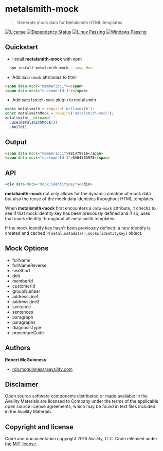 # metalsmith-mock

> Generate mock data for Metalsmith HTML templates

[![License](https://img.shields.io/badge/license-MIT-blue.svg?style=flat-square&label=windows)](http://opensource.org/licenses/MIT)
[![Dependency Status](https://img.shields.io/david/Availity/metalsmith-mock.svg?style=flat-square)](https://david-dm.org/Availity/metalsmith-mock)
[![Linux Passing](https://img.shields.io/travis/Availity/metalsmith-mock.svg?style=flat-square&label=linux)](https://travis-ci.org/Availity/metalsmith-mock)
[![Windows Passing](https://img.shields.io/appveyor/ci/robmcguinness/metalsmith-mock.svg?style=flat-square&label=windows)](https://ci.appveyor.com/project/robmcguinness/metalsmith-mock)


## Quickstart

+ Install **metalsmith-mock** with npm

``` bash
  npm install metalsmith-mock --save-dev
```

+ Add `data-mock` attributes to html

``` html
<span data-mock="memberId:1"></span>
<span data-mock="customerId:1"></span>
```

+ Add `metalsmith-mock` plugin to metalsmith

``` js
const metalsmith = require('metlasmith');
const metalsmithMock = require('metalsmith-mock');
metalsmith(__dirname)
  .use(metalsmithMock())
  .build();
```

## Output

``` html
<span data-mock="memberId:1">981479716</span>
<span data-mock="customerId:1">6564503975</span>
```

## API

``` html
<div data-mock="mock:identityKey"></div>
```

**metalsmith-mock** not only allows for the dynamic creation of mock data but also the reuse of the mock data identities throughout HTML templates.  

When **metalsmith-mock** first encounters a `data-mock` attribute, it checks to see if that mock identity key has been previously defined and if so, uses that mock identify throughout all metalsmith templates.  

If the mock identify key hasn't been previously defined, a new identify is created and cached in `metal.metadata().mocks[identityKey]` object.

## Mock Options

+ fullName 
+ fullNameReverse 
+ sexShort 
+ dob 
+ memberId 
+ customerId 
+ groupNumber 
+ addressLine1 
+ addressLine2
+ sentence 
+ sentences 
+ paragraph 
+ paragraphs 
+ diagnosisType 
+ procedureCode 

## Authors

**Robert McGuinness**
+ [rob.mcguinness@availity.com](rob.mcguinness@availity.com)

## Disclaimer

Open source software components distributed or made available in the Availity Materials are licensed to Company under the terms of the applicable open source license agreements, which may be found in text files included in the Availity Materials.

## Copyright and license

Code and documentation copyright 2016 Availity, LLC. Code released under [the MIT license](https://github.com/Availity/metalsmith-mock/blob/master/LICENSE).


